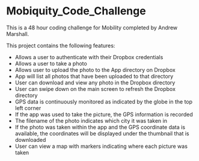 # Mobiquity_Code_Challenge
This is a 48 hour coding challenge for Mobility completed by Andrew Marshall. 

This project contains the following features:
- Allows a user to authenticate with their Dropbox credentials
- Allows a user to take a photo
- Allows user to upload the photo to the App directory on Dropbox
- App will list all photos that have been uploaded to that directory
- User can download and view any photo in the Dropbox directory
- User can swipe down on the main screen to refresh the Dropbox directory 
- GPS data is continuously monitored as indicated by the globe in the top left corner
- If the app was used to take the picture, the GPS information is recorded 
- The filename of the photo indicates which city it was taken in 
- If the photo was taken within the app and the GPS coordinate data is available, the coordinates will be displayed under the thumbnail that is downloaded 
- User can view a map with markers indicating where each picture was taken
